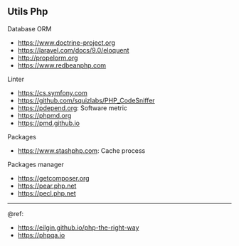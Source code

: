 ## Utils Php

Database ORM
* https://www.doctrine-project.org
* https://laravel.com/docs/9.0/eloquent
* http://propelorm.org
* https://www.redbeanphp.com

Linter
* https://cs.symfony.com
* https://github.com/squizlabs/PHP_CodeSniffer
* https://pdepend.org: Software metric
* https://phpmd.org
* https://pmd.github.io

Packages
* https://www.stashphp.com: Cache process

Packages manager
* https://getcomposer.org
* https://pear.php.net
* https://pecl.php.net

---
@ref: 
- https://eilgin.github.io/php-the-right-way
- https://phpqa.io
